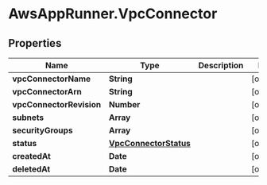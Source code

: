 # AwsAppRunner.VpcConnector

## Properties

Name | Type | Description | Notes
------------ | ------------- | ------------- | -------------
**vpcConnectorName** | **String** |  | [optional] 
**vpcConnectorArn** | **String** |  | [optional] 
**vpcConnectorRevision** | **Number** |  | [optional] 
**subnets** | **Array** |  | [optional] 
**securityGroups** | **Array** |  | [optional] 
**status** | [**VpcConnectorStatus**](VpcConnectorStatus.md) |  | [optional] 
**createdAt** | **Date** |  | [optional] 
**deletedAt** | **Date** |  | [optional] 


